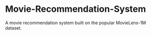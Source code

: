 # Movie-Recommendation-System
A movie recommendation system built on the popular MovieLens-1M dataset.
